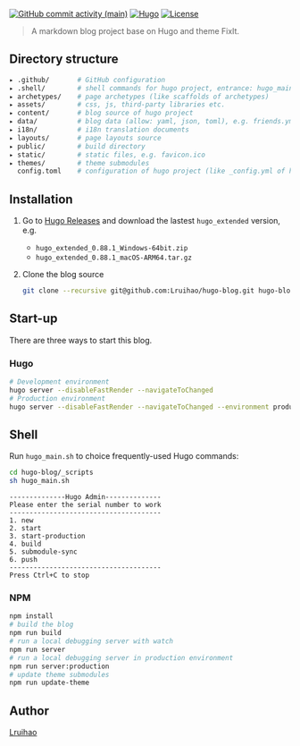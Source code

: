 
[![GitHub commit activity (main)](https://img.shields.io/github/commit-activity/m/Lruihao/hugo-blog/main?style=flat)](https://github.com/Lruihao/hugo-blog/commits/main)
[![Hugo](https://img.shields.io/badge/Hugo-%5E0.84.0-ff4088?style=flat&logo=hugo)](https://gohugo.io/)
[![License](https://img.shields.io/github/license/Lruihao/hugo-blog?style=flat)](https://github.com/Lruihao/hugo-blog/blob/main/LICENSE)

> A markdown blog project base on Hugo and theme FixIt.

## 

## Directory structure

```bash
▸ .github/       # GitHub configuration
▸ .shell/        # shell commands for hugo project, entrance: hugo_main.sh
▸ archetypes/    # page archetypes (like scaffolds of archetypes)
▸ assets/        # css, js, third-party libraries etc.
▸ content/       # blog source of hugo project
▸ data/          # blog data (allow: yaml, json, toml), e.g. friends.yml
▸ i18n/          # i18n translation documents
▸ layouts/       # page layouts source
▸ public/        # build directory
▸ static/        # static files, e.g. favicon.ico
▸ themes/        # theme submodules
  config.toml    # configuration of hugo project (like _config.yml of hexo)
```

## Installation

1. Go to [Hugo Releases](https://github.com/gohugoio/hugo/releases) and download the lastest `hugo_extended` version, e.g.
   
    - `hugo_extended_0.88.1_Windows-64bit.zip`
    - `hugo_extended_0.88.1_macOS-ARM64.tar.gz`

2. Clone the blog source

    ```bash
    git clone --recursive git@github.com:Lruihao/hugo-blog.git hugo-blog
    ```

## Start-up

There are three ways to start this blog.

### Hugo

```bash
# Development environment
hugo server --disableFastRender --navigateToChanged
# Production environment
hugo server --disableFastRender --navigateToChanged --environment production
```

## Shell

Run `hugo_main.sh` to choice frequently-used Hugo commands:

```bash
cd hugo-blog/_scripts
sh hugo_main.sh
```

```
--------------Hugo Admin--------------
Please enter the serial number to work
--------------------------------------
1. new
2. start
3. start-production
4. build
5. submodule-sync
6. push
--------------------------------------
Press Ctrl+C to stop
```

### NPM

```bash
npm install
# build the blog
npm run build
# run a local debugging server with watch
npm run server
# run a local debugging server in production environment
npm run server:production
# update theme submodules
npm run update-theme
```

## Author

[Lruihao](https://lruihao.cn)
